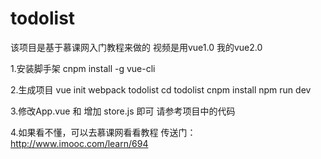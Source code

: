 # todolist

该项目是基于慕课网入门教程来做的
视频是用vue1.0 我的vue2.0

1.安装脚手架
 cnpm install -g vue-cli

2.生成项目
  vue init webpack todolist
  cd todolist
  cnpm install
  npm run dev

3.修改App.vue 和 增加 store.js 即可
  请参考项目中的代码

4.如果看不懂，可以去慕课网看看教程
  传送门：http://www.imooc.com/learn/694

